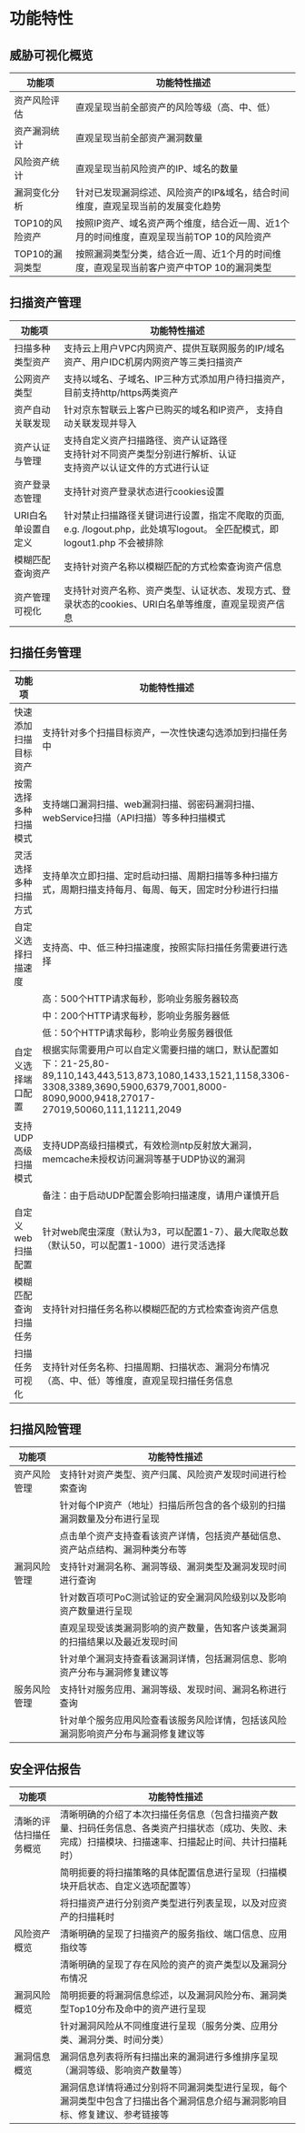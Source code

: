 # 功能特性

## 威胁可视化概览

| 功能项          | 功能特性描述                                                 |
| --------------- | ------------------------------------------------------------ |
| 资产风险评估    | 直观呈现当前全部资产的风险等级（高、中、低）                 |
| 资产漏洞统计    | 直观呈现当前全部资产漏洞数量                                 |
| 风险资产统计    | 直观呈现当前风险资产的IP、域名的数量                         |
| 漏洞变化分析    | 针对已发现漏洞综述、风险资产的IP&域名，结合时间维度，直观呈现当前的发展变化趋势 |
| TOP10的风险资产 | 按照IP资产、域名资产两个维度，结合近一周、近1个月的时间维度，直观呈现当前TOP 10的风险资产 |
| TOP10的漏洞类型 | 按照漏洞类型分类，结合近一周、近1个月的时间维度，直观呈现当前客户资产中TOP 10的漏洞类型 |

## 扫描资产管理

| 功能项              | 功能特性描述                                                 |
| ------------------- | ------------------------------------------------------------ |
| 扫描多种类型资产    | 支持云上用户VPC内网资产、提供互联网服务的IP/域名资产、用户IDC机房内网资产等三类扫描资产 |
| 公网资产类型        | 支持以域名、子域名、IP三种方式添加用户待扫描资产，目前支持http/https两类资产 |
| 资产自动关联发现    | 针对京东智联云上客户已购买的域名和IP资产， 支持自动关联发现并导入 |
| 资产认证与管理      | 支持自定义资产扫描路径、资产认证路径<br>支持针对不同资产类型分别进行解析、认证<br>支持资产以认证文件的方式进行认证 |
| 资产登录态管理      | 支持针对资产登录状态进行cookies设置                          |
| URI白名单设置自定义 | 针对禁止扫描路径关键词进行设置，指定不爬取的页面, e.g. /logout.php，此处填写logout。 全匹配模式，即logout1.php 不会被排除 |
| 模糊匹配查询资产    | 支持针对资产名称以模糊匹配的方式检索查询资产信息             |
| 资产管理可视化      | 支持针对资产名称、资产类型、认证状态、发现方式、登录状态的cookies、URI白名单等维度，直观呈现资产信息 |

##  扫描任务管理	

| 功能项               | 功能特性描述                                                 |
| -------------------- | ------------------------------------------------------------ |
| 快速添加扫描目标资产 | 支持针对多个扫描目标资产，一次性快速勾选添加到扫描任务中     |
| 按需选择多种扫描模式 | 支持端口漏洞扫描、web漏洞扫描、弱密码漏洞扫描、webService扫描（API扫描）等多种扫描模式 |
| 灵活选择多种扫描方式 | 支持单次立即扫描、定时启动扫描、周期扫描等多种扫描方式，周期扫描支持每月、每周、每天，固定时分秒进行扫描 |
| 自定义选择扫描速度   | 支持高、中、低三种扫描速度，按照实际扫描任务需要进行选择     |
|                      | 高：500个HTTP请求每秒，影响业务服务器较高                    |
|                      | 中：200个HTTP请求每秒，影响业务服务器低                      |
|                      | 低：50个HTTP请求每秒，影响业务服务器很低                     |
| 自定义选择端口配置   | 根据实际需要用户可以自定义需要扫描的端口，默认配置如下：21-25,80-89,110,143,443,513,873,1080,1433,1521,1158,3306-3308,3389,3690,5900,6379,7001,8000-8090,9000,9418,27017-27019,50060,111,11211,2049 |
| 支持UDP高级扫描模式  | 支持UDP高级扫描模式，有效检测ntp反射放大漏洞，memcache未授权访问漏洞等基于UDP协议的漏洞 |
|                      | 备注：由于启动UDP配置会影响扫描速度，请用户谨慎开启          |
| 自定义web扫描配置    | 针对web爬虫深度（默认为3，可以配置1-7）、最大爬取总数（默认50，可以配置1-1000）进行灵活选择 |
| 模糊匹配查询扫描任务 | 支持针对扫描任务名称以模糊匹配的方式检索查询资产信息         |
| 扫描任务可视化       | 支持针对任务名称、扫描周期、扫描状态、漏洞分布情况（高、中、低）等维度，直观呈现扫描任务信息 |

##  扫描风险管理

| 功能项       | 功能特性描述                                                 |
| ------------ | ------------------------------------------------------------ |
| 资产风险管理 | 支持针对资产类型、资产归属、风险资产发现时间进行检索查询     |
|              | 针对每个IP资产（地址）扫描后所包含的各个级别的扫描漏洞数量及分布进行呈现 |
|              | 点击单个资产支持查看该资产详情，包括资产基础信息、资产站点结构、漏洞种类分布等 |
| 漏洞风险管理 | 支持针对漏洞名称、漏洞等级、漏洞类型及漏洞发现时间进行查询   |
|              | 针对数百项可PoC测试验证的安全漏洞风险级别以及影响资产数量进行呈现 |
|              | 直观呈现受该类漏洞影响的资产数量，告知客户该类漏洞的扫描结果以及最近发现时间 |
|              | 针对单个漏洞支持查看该漏洞详情，包括漏洞信息、影响资产分布与漏洞修复建议等 |
| 服务风险管理 | 支持针对服务应用、漏洞等级、发现时间、漏洞名称进行查询       |
|              | 针对单个服务应用风险查看该服务风险详情，包括该风险漏洞影响资产分布与漏洞修复建议等 |

##  安全评估报告

| 功能项                 | 功能特性描述                                                 |
| ---------------------- | ------------------------------------------------------------ |
| 清晰的评估扫描任务概览 | 清晰明确的介绍了本次扫描任务信息（包含扫描资产数量、扫码任务信息、各类资产扫描状态（成功、失败、未完成）扫描模块、扫描速率、扫描起止时间、共计扫描耗时） |
|                        | 简明扼要的将扫描策略的具体配置信息进行呈现（扫描模块开启状态、自定义选项配置等） |
|                        | 将扫描资产进行分别资产类型进行列表呈现，以及对应资产的扫描耗时 |
| 风险资产概览           | 清晰明确的呈现了扫描资产的服务指纹、端口信息、应用指纹等     |
|                        | 清晰明确的呈现了存在风险的资产的资产类型以及漏洞分布情况     |
| 漏洞风险概览           | 简明扼要的将漏洞信息综述，以及漏洞风险分布、漏洞类型Top10分布及命中的资产进行呈现 |
|                        | 针对漏洞风险从不同维度进行呈现（服务分类、应用分类、漏洞分类、时间分类） |
| 漏洞信息概览           | 漏洞信息列表将所有扫描出来的漏洞进行多维排序呈现（漏洞等级、影响资产数量等） |
|                        | 漏洞信息详情将通过分别将不同漏洞类型进行呈现，每个漏洞类型中包含了扫描出各个漏洞信息介绍与漏洞影响目标、修复建议、参考链接等 |
